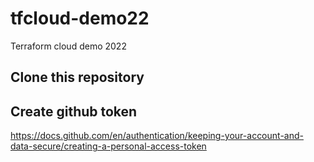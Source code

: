 # tfcloud-demo22
Terraform cloud demo 2022 

## Clone this repository



## Create github token
https://docs.github.com/en/authentication/keeping-your-account-and-data-secure/creating-a-personal-access-token